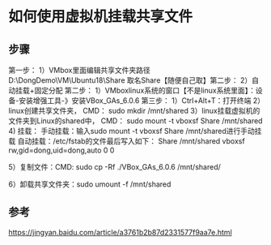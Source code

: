 # 如何使用虚拟机挂载共享文件
## 步骤
第一步：
1）VMbox里面编辑共享文件夹路径D:\DongDemo\VM\Ubuntu18\Share 取名Share【随便自己取】第二步：
2）自动挂载+固定分配
第二步：
1）VMboxlinux系统的窗口【不是linux系统里面】：设备-安装增强工具-》安装VBox_GAs_6.0.6
第三步：
1）Ctrl+Alt+T：打开终端
2）linux创建共享文件夹，	
	CMD：	sudo mkdir /mnt/shared
3）linux挂载虚拟机的文件夹到Linux的shared中，	
	CMD：	sudo mount -t vboxsf Share /mnt/shared
4) 挂载：
手动挂载：输入sudo mount -t vboxsf Share /mnt/shared进行手动挂载
自动挂载：/etc/fstab的文件最后写入如下：
Share /mnt/shared vboxsf rw,gid=dong,uid=dong,auto 0 0

5）复制文件：CMD: sudo cp -Rf ./VBox_GAs_6.0.6 /mnt/shared/

6）卸载共享文件夹：sudo umount -f /mnt/shared

## 参考
https://jingyan.baidu.com/article/a3761b2b87d2331577f9aa7e.html
